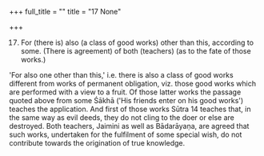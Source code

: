 +++
full_title = ""
title = "17 None"

+++


17. For (there is) also (a class of good works) other than this, according to some. (There is agreement) of both (teachers) (as to the fate of those works.)

'For also one other than this,' i.e. there is also a class of good works different from works of permanent obligation, viz. those good works which are performed with a view to a fruit. Of those latter works the passage quoted above from some Śākhā ('His friends enter on his good works') teaches the application. And first of those works Sūtra 14 teaches that, in the same way as evil deeds, they do not cling to the doer or else are destroyed. Both teachers, Jaimini as well as Bādarāyaṇa, are agreed that such works, undertaken for the fulfilment of some special wish, do not contribute towards the origination of true knowledge.

